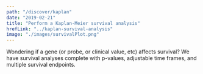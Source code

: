 ```yaml
---
path: "/discover/kaplan"
date: "2019-02-21"
title: "Perform a Kaplan-Meier survival analysis"
hrefLink: "../kaplan-survival-analysis"
image: "./images/survivalPlot.png"
---
```


Wondering if a gene (or probe, or clinical value, etc) affects survival? We have survival analyses complete with p-values, adjustable time frames, and multiple survival endpoints.

